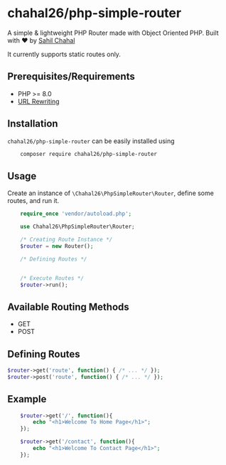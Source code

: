 # chahal26/php-simple-router

A simple & lightweight PHP Router made with Object Oriented PHP.
Built with :heart: by [Sahil Chahal](https://github.com/chahal26)

It currently supports static routes only.

## Prerequisites/Requirements

- PHP >= 8.0
- [URL Rewriting](https://gist.github.com/chahal26/b6233a6e6a93321c6eae0a05ba9954b5)

## Installation

`chahal26/php-simple-router` can be easily installed using

```sh
    composer require chahal26/php-simple-router
```

## Usage

Create an instance of `\Chahal26\PhpSimpleRouter\Router`, define some routes, and run it.

```php
    require_once 'vendor/autoload.php';

    use Chahal26\PhpSimpleRouter\Router;

    /* Creating Route Instance */
    $router = new Router();

    /* Defining Routes */


    /* Execute Routes */
    $router->run();
```

## Available Routing Methods

- GET
- POST

## Defining Routes

```php
$router->get('route', function() { /* ... */ });
$router->post('route', function() { /* ... */ });
```

## Example

```php
    $router->get('/', function(){
        echo "<h1>Welcome To Home Page</h1>";
    });

    $router->get('/contact', function(){
        echo "<h1>Welcome To Contact Page</h1>";
    });
```
